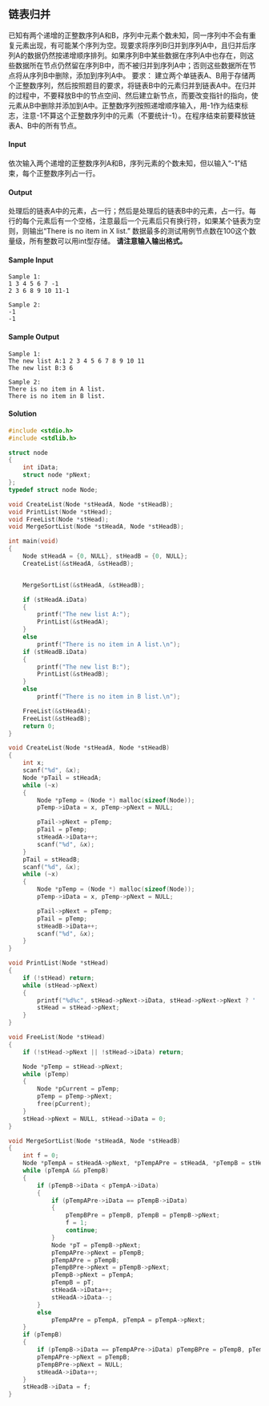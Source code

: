 ## 链表归并

已知有两个递增的正整数序列A和B，序列中元素个数未知，同一序列中不会有重复元素出现，有可能某个序列为空。现要求将序列B归并到序列A中，且归并后序列A的数据仍然按递增顺序排列。如果序列B中某些数据在序列A中也存在，则这些数据所在节点仍然留在序列B中，而不被归并到序列A中；否则这些数据所在节点将从序列B中删除，添加到序列A中。
要求：
建立两个单链表A、B用于存储两个正整数序列，然后按照题目的要求，将链表B中的元素归并到链表A中。在归并的过程中，不要释放B中的节点空间、然后建立新节点，而要改变指针的指向，使元素从B中删除并添加到A中。正整数序列按照递增顺序输入，用-1作为结束标志，注意-1不算这个正整数序列中的元素（不要统计-1）。在程序结束前要释放链表A、B中的所有节点。

#### Input

依次输入两个递增的正整数序列A和B，序列元素的个数未知，但以输入“-1”结束，每个正整数序列占一行。

#### Output

处理后的链表A中的元素，占一行；然后是处理后的链表B中的元素，占一行。每行的每个元素后有一个空格，注意最后一个元素后只有换行符，如果某个链表为空则，则输出“There is no item in X list.”
数据最多的测试用例节点数在100这个数量级，所有整数可以用int型存储。
**请注意输入输出格式。**

#### Sample Input

```
Sample 1:
1 3 4 5 6 7 -1
2 3 6 8 9 10 11-1

Sample 2:
-1
-1
```

#### Sample Output

```
Sample 1:
The new list A:1 2 3 4 5 6 7 8 9 10 11
The new list B:3 6

Sample 2:
There is no item in A list.
There is no item in B list.
```

####  Solution

````C
#include <stdio.h>
#include <stdlib.h>

struct node
{
    int iData;
    struct node *pNext;
};
typedef struct node Node;

void CreateList(Node *stHeadA, Node *stHeadB);
void PrintList(Node *stHead);
void FreeList(Node *stHead);
void MergeSortList(Node *stHeadA, Node *stHeadB);

int main(void)
{
    Node stHeadA = {0, NULL}, stHeadB = {0, NULL};
    CreateList(&stHeadA, &stHeadB);


    MergeSortList(&stHeadA, &stHeadB);

    if (stHeadA.iData)
    {
        printf("The new list A:");
        PrintList(&stHeadA);
    }
    else
        printf("There is no item in A list.\n");
    if (stHeadB.iData)
    {
        printf("The new list B:");
        PrintList(&stHeadB);
    }
    else
        printf("There is no item in B list.\n");

    FreeList(&stHeadA);
    FreeList(&stHeadB);
    return 0;
}

void CreateList(Node *stHeadA, Node *stHeadB)
{
    int x;
    scanf("%d", &x);
    Node *pTail = stHeadA;
    while (~x)
    {
        Node *pTemp = (Node *) malloc(sizeof(Node));
        pTemp->iData = x, pTemp->pNext = NULL;

        pTail->pNext = pTemp;
        pTail = pTemp;
        stHeadA->iData++;
        scanf("%d", &x);
    }
    pTail = stHeadB;
    scanf("%d", &x);
    while (~x)
    {
        Node *pTemp = (Node *) malloc(sizeof(Node));
        pTemp->iData = x, pTemp->pNext = NULL;

        pTail->pNext = pTemp;
        pTail = pTemp;
        stHeadB->iData++;
        scanf("%d", &x);
    }
}

void PrintList(Node *stHead)
{
    if (!stHead) return;
    while (stHead->pNext)
    {
        printf("%d%c", stHead->pNext->iData, stHead->pNext->pNext ? ' ' : '\n');
        stHead = stHead->pNext;
    }
}

void FreeList(Node *stHead)
{
    if (!stHead->pNext || !stHead->iData) return;

    Node *pTemp = stHead->pNext;
    while (pTemp)
    {
        Node *pCurrent = pTemp;
        pTemp = pTemp->pNext;
        free(pCurrent);
    }
    stHead->pNext = NULL, stHead->iData = 0;
}

void MergeSortList(Node *stHeadA, Node *stHeadB)
{
    int f = 0;
    Node *pTempA = stHeadA->pNext, *pTempAPre = stHeadA, *pTempB = stHeadB->pNext, *pTempBPre = stHeadB;
    while (pTempA && pTempB)
    {
        if (pTempB->iData < pTempA->iData)
        {
            if (pTempAPre->iData == pTempB->iData)
            {
                pTempBPre = pTempB, pTempB = pTempB->pNext;
                f = 1;
                continue;
            }
            Node *pT = pTempB->pNext;
            pTempAPre->pNext = pTempB;
            pTempAPre = pTempB;
            pTempBPre->pNext = pTempB->pNext;
            pTempB->pNext = pTempA;
            pTempB = pT;
            stHeadA->iData++;
            stHeadA->iData--;
        }
        else
            pTempAPre = pTempA, pTempA = pTempA->pNext;
    }
    if (pTempB)
    {
        if (pTempB->iData == pTempAPre->iData) pTempBPre = pTempB, pTempB = pTempB->pNext, f = 1;
        pTempAPre->pNext = pTempB;
        pTempBPre->pNext = NULL;
        stHeadA->iData++;
    }
    stHeadB->iData = f;
}
````

